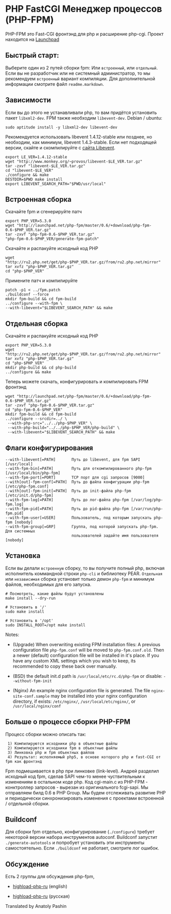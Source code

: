 # PHP FastCGI Менеджер процессов (PHP-FPM)

PHP-FPM это Fast-CGI фронтэнд для php и расширение php-cgi. Проект находится на [Launchpad](https://launchpad.net/php-fpm)

## Быстрый старт:

Выберите один из 2 путей сборки fpm: Или `встроенный`, или `отдельный`. Если вы не разработчик или не системный администратор, то мы рекомендуем `встроенный` вариант компиляции. Для дополнительной информации смотрите файл `readme.markdown`.

## Зависимости
Если вы до этого не устанавливали php, то вам придётся установить пакет `libxml2-dev`. FPM также необходим `libevent-dev`. Debian / ubuntu:

	sudo aptitude install -y libxml2-dev libevent-dev

Рекомендуется использовать libevent 1.4.12-stable или позднее, но необходим, как минимум, libevent 1.4.3-stable. Если нет подходящей версии, скайте и скомпилируйте с [сайта Libevent](http://www.monkey.org/~provos/libevent/).

	export LE_VER=1.4.12-stable
	wget "http://www.monkey.org/~provos/libevent-$LE_VER.tar.gz"
	tar -zxvf "libevent-$LE_VER.tar.gz"
	cd "libevent-$LE_VER"
	./configure && make
	DESTDIR=$PWD make install
	export LIBEVENT_SEARCH_PATH="$PWD/usr/local"

## Встроенная сборка

Скачайте fpm и сгенерируйте патч

	export PHP_VER=5.3.0
	wget "http://launchpad.net/php-fpm/master/0.6/+download/php-fpm-0.6-$PHP_VER.tar.gz"
	tar -zxvf "php-fpm-0.6-$PHP_VER.tar.gz"
	"php-fpm-0.6-$PHP_VER/generate-fpm-patch"

Скачайте и распакуйте исходный код PHP

	wget "http://ru2.php.net/get/php-$PHP_VER.tar.gz/from/ru2.php.net/mirror"
	tar xvfz "php-$PHP_VER.tar.gz"
	cd "php-$PHP_VER"

Примените патч и компилируйте

	patch -p1 < ../fpm.patch
	./buildconf --force
	mkdir fpm-build && cd fpm-build
	../configure --with-fpm \
	--with-libevent="$LIBEVENT_SEARCH_PATH" && make

## Отдельная сборка

Скачайте и распакуйте исходный код PHP

	export PHP_VER=5.3.0
	wget "http://ru2.php.net/get/php-$PHP_VER.tar.gz/from/ru2.php.net/mirror"
	tar xvfz "php-$PHP_VER.tar.gz"
	cd "php-$PHP_VER"
	mkdir php-build && cd php-build
	../configure && make

Теперь можете скачать, конфигурировать и компилировать FPM фронтэнд

	wget "http://launchpad.net/php-fpm/master/0.6/+download/php-fpm-0.6-$PHP_VER.tar.gz"
	tar -zxvf "php-fpm-0.6-$PHP_VER.tar.gz"
	cd "php-fpm-0.6-$PHP_VER"
	mkdir fpm-build && cd fpm-build
	../configure --srcdir=../ \
	 --with-php-src="../../php-$PHP_VER" \
	 --with-php-build="../../php-$PHP_VER/php-build" \
	 --with-libevent="$LIBEVENT_SEARCH_PATH" && make

## Флаги конфигурирования

	--with-libevent[=PATH]       Путь до libevent, для fpm SAPI [/usr/local]
	--with-fpm-bin[=PATH]        Путь для откомпилированного php-fpm [/usr/local/bin/php-fpm]
	--with-fpm-port[=PORT]       TCP порт для cgi запросов [9000]
	--with[out]-fpm-conf[=PATH]  Путь до файла конфигурации php-fpm [/etc/php-fpm.conf]
	--with[out]-fpm-init[=PATH]  Путь до init-файла php-fpm [/etc/init.d/php-fpm]
	--with-fpm-log[=PATH]        Путь до лог-файла php-fpm [/var/log/php-fpm.log]
	--with-fpm-pid[=PATH]        Путь до pid-файла php-fpm [/var/run/php-fpm.pid]
	--with-fpm-user[=USER]       Пользователь, под которым запускать php-fpm [nobody]
	--with-fpm-group[=GRP]       Группа, под которой запускать php-fpm. Для системных 
		                  	     пользователей задайте имя пользователя [nobody]

## Установка

Если вы делали `встроенную` сборку, то вы получите полный php, включая исполнитель коммандной строки `php-cli` и библиотеку PEAR. `Отдельная` или `независимая` сборка установит только демон `php-fpm` и минимум файлов, необходимых для его запуска.

	# Посмотреть, какие файлы будут установлены
	make install --dry-run

	# Установить в '/'
	sudo make install

	# Установить в '/opt'
	sudo INSTALL_ROOT=/opt make install

Notes:

* (Upgrade) When overwriting existing FPM installation files: A previous configuration file `php-fpm.conf` will be moved to `php-fpm.conf.old`. Then a newer (default) configuration file will be installed in it's place. If you have any custom XML settings which you wish to keep, its recommended to copy these back over manually.

* (BSD) the default init.d path is `/usr/local/etc/rc.d/php-fpm` or disable: `--without-fpm-init`

* (Nginx) An example nginx configuration file is generated. The file `nginx-site-conf.sample` may be installed into your nginx configuration directory, if exists: `/etc/nginx/`, `/usr/local/etc/nginx/`, or `/usr/local/nginx/conf`

## Больше о процессе сборки PHP-FPM

Процесс сборки можно описать так:

	 1) Компилируются исходники php в объектные файлы
	 2) Компилируются исходники fpm в объектные файлы
	 3) Линковка php и fpm объектных файлов
	 4) Результат: исполняемый php5, в основе которого php и fast-CGI от fpm как фронтэнд

Fpm подмешивается в php при линковке (link-level). Андрей разделил исходный код fpm, сделав SAPI чем-то менее чуствительным к изменениям в остальном коде php. Код cgi-main.c из PHP-FPM - конктроллер запросов - вырезан из оригинального fcgi-sapi. Мы отправляем билд 0.6 в PHP Group. Мы будем отслеживать развитие PHP и периодически синхронизировать изменения с проектами встроенной / отдельной сборки.

## Buildconf

Для сборки fpm отдельно, конфигурирование (`./configure`) требует некоторой версии набора инструментов autoconf. Buildconf запустит `./generate-autotools` и попробует установить эти инструменты самостоятельно. Если `./buildconf` не работает, смотрите лог ошибок.


## Обсуждение

Есть 2 группы для обсуждения php-fpm,

- [highload-php-ru](http://groups.google.com/group/highload-php-en) (english)

- [highload-php-ru](http://groups.google.com/group/highload-php-ru) (русская)

Translated by Anatoly Pashin
